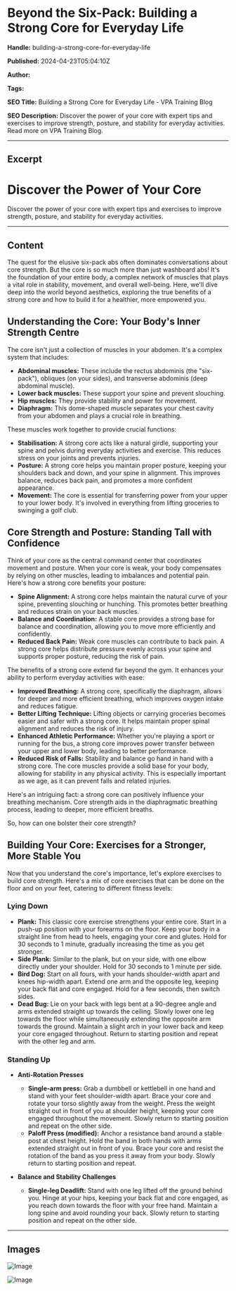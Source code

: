 # Beyond the Six-Pack: Building a Strong Core for Everyday Life

**Handle:** building-a-strong-core-for-everyday-life

**Published:** 2024-04-23T05:04:10Z

**Author:**  

**Tags:** 

**SEO Title:** Building a Strong Core for Everyday Life - VPA Training Blog

**SEO Description:** Discover the power of your core with expert tips and exercises to improve strength, posture, and stability for everyday activities. Read more on VPA Training Blog.

---

## Excerpt

# Discover the Power of Your Core

Discover the power of your core with expert tips and exercises to improve strength, posture, and stability for everyday activities.

---

## Content

The quest for the elusive six-pack abs often dominates conversations about core strength. But the core is so much more than just washboard abs! It's the foundation of your entire body, a complex network of muscles that plays a vital role in stability, movement, and overall well-being. Here, we'll dive deep into the world beyond aesthetics, exploring the true benefits of a strong core and how to build it for a healthier, more empowered you.

## Understanding the Core: Your Body's Inner Strength Centre

The core isn't just a collection of muscles in your abdomen. It's a complex system that includes:

- **Abdominal muscles:** These include the rectus abdominis (the "six-pack"), obliques (on your sides), and transverse abdominis (deep abdominal muscle).
- **Lower back muscles:** These support your spine and prevent slouching.
- **Hip muscles:** They provide stability and power for movement.
- **Diaphragm:** This dome-shaped muscle separates your chest cavity from your abdomen and plays a crucial role in breathing.

These muscles work together to provide crucial functions:

- **Stabilisation:** A strong core acts like a natural girdle, supporting your spine and pelvis during everyday activities and exercise. This reduces stress on your joints and prevents injuries.
- **Posture:** A strong core helps you maintain proper posture, keeping your shoulders back and down, and your spine in alignment. This improves balance, reduces back pain, and promotes a more confident appearance.
- **Movement:** The core is essential for transferring power from your upper to your lower body. It's involved in everything from lifting groceries to swinging a golf club.

## Core Strength and Posture: Standing Tall with Confidence

Think of your core as the central command center that coordinates movement and posture. When your core is weak, your body compensates by relying on other muscles, leading to imbalances and potential pain. Here's how a strong core benefits your posture:

- **Spine Alignment:** A strong core helps maintain the natural curve of your spine, preventing slouching or hunching. This promotes better breathing and reduces strain on your back muscles.
- **Balance and Coordination:** A stable core provides a strong base for balance and coordination, allowing you to move more efficiently and confidently.
- **Reduced Back Pain:** Weak core muscles can contribute to back pain. A strong core helps distribute pressure evenly across your spine and supports proper posture, reducing the risk of pain.

The benefits of a strong core extend far beyond the gym. It enhances your ability to perform everyday activities with ease:

- **Improved Breathing:** A strong core, specifically the diaphragm, allows for deeper and more efficient breathing, which improves oxygen intake and reduces fatigue.
- **Better Lifting Technique:** Lifting objects or carrying groceries becomes easier and safer with a strong core. It helps maintain proper spinal alignment and reduces the risk of injury.
- **Enhanced Athletic Performance:** Whether you're playing a sport or running for the bus, a strong core improves power transfer between your upper and lower body, leading to better performance.
- **Reduced Risk of Falls:** Stability and balance go hand in hand with a strong core. The core muscles provide a solid base for your body, allowing for stability in any physical activity. This is especially important as we age, as it can prevent falls and related injuries.

Here's an intriguing fact: a strong core can positively influence your breathing mechanism. Core strength aids in the diaphragmatic breathing process, leading to deeper, more efficient breaths.

So, how can one bolster their core strength?

## Building Your Core: Exercises for a Stronger, More Stable You

Now that you understand the core's importance, let's explore exercises to build core strength. Here's a mix of core exercises that can be done on the floor and on your feet, catering to different fitness levels:

### Lying Down

- **Plank:** This classic core exercise strengthens your entire core. Start in a push-up position with your forearms on the floor. Keep your body in a straight line from head to heels, engaging your core and glutes. Hold for 30 seconds to 1 minute, gradually increasing the time as you get stronger.
- **Side Plank:** Similar to the plank, but on your side, with one elbow directly under your shoulder. Hold for 30 seconds to 1 minute per side.
- **Bird Dog:** Start on all fours, with your hands shoulder-width apart and knees hip-width apart. Extend one arm and the opposite leg, keeping your back flat and core engaged. Hold for a few seconds, then switch sides.
- **Dead Bug:** Lie on your back with legs bent at a 90-degree angle and arms extended straight up towards the ceiling. Slowly lower one leg towards the floor while simultaneously extending the opposite arm towards the ground. Maintain a slight arch in your lower back and keep your core engaged throughout. Return to starting position and repeat with the other leg and arm.

### Standing Up

- **Anti-Rotation Presses**
  - **Single-arm press:** Grab a dumbbell or kettlebell in one hand and stand with your feet shoulder-width apart. Brace your core and rotate your torso slightly away from the weight. Press the weight straight out in front of you at shoulder height, keeping your core engaged throughout the movement. Slowly return to starting position and repeat on the other side.
  - **Paloff Press (modified):** Anchor a resistance band around a stable post at chest height. Hold the band in both hands with arms extended straight out in front of you. Brace your core and resist the rotation of the band as you press it away from your body. Slowly return to starting position and repeat.

- **Balance and Stability Challenges**
  - **Single-leg Deadlift:** Stand with one leg lifted off the ground behind you. Hinge at your hips, keeping your back flat and core engaged, as you reach down towards the floor with your free hand. Maintain a long spine and avoid rounding your back. Slowly return to starting position and repeat on the other side.

---

## Images

![Image](undefined)

![Image](undefined)

